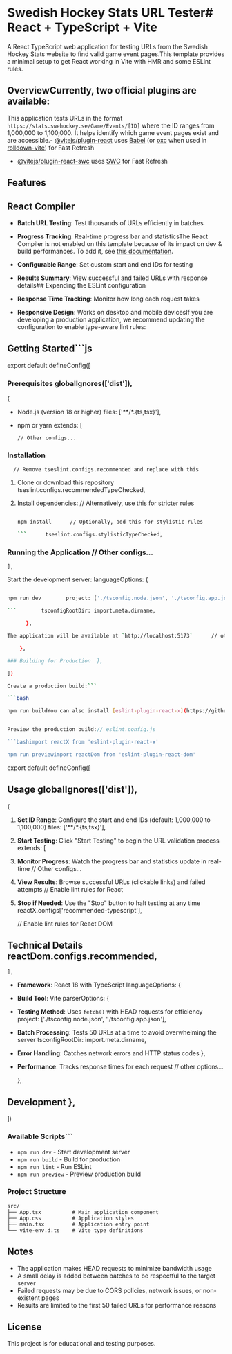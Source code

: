 # Swedish Hockey Stats URL Tester# React + TypeScript + Vite

A React TypeScript web application for testing URLs from the Swedish Hockey Stats website to find valid game event pages.This template provides a minimal setup to get React working in Vite with HMR and some ESLint rules.

## OverviewCurrently, two official plugins are available:

This application tests URLs in the format `https://stats.swehockey.se/Game/Events/[ID]` where the ID ranges from 1,000,000 to 1,100,000. It helps identify which game event pages exist and are accessible.- [@vitejs/plugin-react](https://github.com/vitejs/vite-plugin-react/blob/main/packages/plugin-react) uses [Babel](https://babeljs.io/) (or [oxc](https://oxc.rs) when used in [rolldown-vite](https://vite.dev/guide/rolldown)) for Fast Refresh

- [@vitejs/plugin-react-swc](https://github.com/vitejs/vite-plugin-react/blob/main/packages/plugin-react-swc) uses [SWC](https://swc.rs/) for Fast Refresh

## Features

## React Compiler

- **Batch URL Testing**: Test thousands of URLs efficiently in batches

- **Progress Tracking**: Real-time progress bar and statisticsThe React Compiler is not enabled on this template because of its impact on dev & build performances. To add it, see [this documentation](https://react.dev/learn/react-compiler/installation).

- **Configurable Range**: Set custom start and end IDs for testing

- **Results Summary**: View successful and failed URLs with response details## Expanding the ESLint configuration

- **Response Time Tracking**: Monitor how long each request takes

- **Responsive Design**: Works on desktop and mobile devicesIf you are developing a production application, we recommend updating the configuration to enable type-aware lint rules:

## Getting Started```js

export default defineConfig([

### Prerequisites globalIgnores(['dist']),

{

- Node.js (version 18 or higher) files: ['**/*.{ts,tsx}'],

- npm or yarn extends: [

      // Other configs...

### Installation

      // Remove tseslint.configs.recommended and replace with this

1. Clone or download this repository tseslint.configs.recommendedTypeChecked,

2. Install dependencies: // Alternatively, use this for stricter rules

   ````bash tseslint.configs.strictTypeChecked,

   npm install      // Optionally, add this for stylistic rules

   ```      tseslint.configs.stylisticTypeChecked,
   ````

### Running the Application // Other configs...

    ],

Start the development server: languageOptions: {

````bash parserOptions: {

npm run dev        project: ['./tsconfig.node.json', './tsconfig.app.json'],

```        tsconfigRootDir: import.meta.dirname,

      },

The application will be available at `http://localhost:5173`      // other options...

    },

### Building for Production  },

])

Create a production build:```

```bash

npm run buildYou can also install [eslint-plugin-react-x](https://github.com/Rel1cx/eslint-react/tree/main/packages/plugins/eslint-plugin-react-x) and [eslint-plugin-react-dom](https://github.com/Rel1cx/eslint-react/tree/main/packages/plugins/eslint-plugin-react-dom) for React-specific lint rules:

````

````js

Preview the production build:// eslint.config.js

```bashimport reactX from 'eslint-plugin-react-x'

npm run previewimport reactDom from 'eslint-plugin-react-dom'

````

export default defineConfig([

## Usage globalIgnores(['dist']),

{

1. **Set ID Range**: Configure the start and end IDs (default: 1,000,000 to 1,100,000) files: ['**/*.{ts,tsx}'],

2. **Start Testing**: Click "Start Testing" to begin the URL validation process extends: [

3. **Monitor Progress**: Watch the progress bar and statistics update in real-time // Other configs...

4. **View Results**: Browse successful URLs (clickable links) and failed attempts // Enable lint rules for React

5. **Stop if Needed**: Use the "Stop" button to halt testing at any time reactX.configs['recommended-typescript'],

   // Enable lint rules for React DOM

## Technical Details reactDom.configs.recommended,

    ],

- **Framework**: React 18 with TypeScript languageOptions: {

- **Build Tool**: Vite parserOptions: {

- **Testing Method**: Uses `fetch()` with HEAD requests for efficiency project: ['./tsconfig.node.json', './tsconfig.app.json'],

- **Batch Processing**: Tests 50 URLs at a time to avoid overwhelming the server tsconfigRootDir: import.meta.dirname,

- **Error Handling**: Catches network errors and HTTP status codes },

- **Performance**: Tracks response times for each request // other options...

  },

## Development },

])

### Available Scripts```

- `npm run dev` - Start development server
- `npm run build` - Build for production
- `npm run lint` - Run ESLint
- `npm run preview` - Preview production build

### Project Structure

```
src/
├── App.tsx          # Main application component
├── App.css          # Application styles
├── main.tsx         # Application entry point
└── vite-env.d.ts    # Vite type definitions
```

## Notes

- The application makes HEAD requests to minimize bandwidth usage
- A small delay is added between batches to be respectful to the target server
- Failed requests may be due to CORS policies, network issues, or non-existent pages
- Results are limited to the first 50 failed URLs for performance reasons

## License

This project is for educational and testing purposes.
